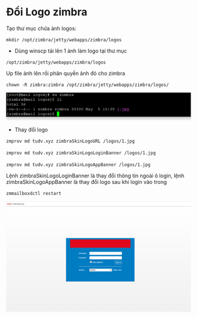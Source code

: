 # Đổi Logo zimbra

Tạo thư mục chứa ảnh logos:

```
mkdir /opt/zimbra/jetty/webapps/zimbra/logos

```

- Dùng winscp tải lên 1 ảnh làm  logo tại thư mục

```
/opt/zimbra/jetty/webapps/zimbra/logos

```

Up file ảnh lên rồi phân quyền ảnh đó cho zimbra

```
chown -R zimbra:zimbra /opt/zimbra/jetty/webapps/zimbra/logos/

```

<img src="imgservices/849.png">



- Thay đổi logo

```
zmprov md tudv.xyz zimbraSkinLogoURL /logos/1.jpg

zmprov md tudv.xyz zimbraSkinLogoLoginBanner /logos/1.jpg

zmprov md tudv.xyz zimbraSkinLogoAppBanner /logos/1.jpg

```


Lệnh zimbraSkinLogoLoginBanner là thay đổi thông tin ngoài ô login, lệnh zimbraSkinLogoAppBanner là thay đổi logo sau khi login vào trong

```
zmmailboxdctl restart

```


<img src="imgservices/850.png">